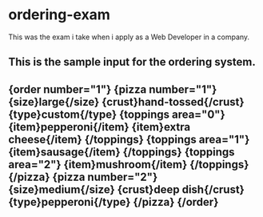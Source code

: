 # ordering-exam
This was the exam i take when i apply as a Web Developer in a company.

This is the sample input for the ordering system.
-------------------------------------------------------------------------------------
{order number="1"}
   	{pizza number="1"}
   		{size}large{/size}
   		{crust}hand-tossed{/crust}
   		{type}custom{/type}
   		{toppings area="0"}
   			{item}pepperoni{/item}
   			{item}extra cheese{/item}
   		{/toppings}
   		{toppings area="1"}
   			{item}sausage{/item}
   		{/toppings}
   		{toppings area="2"}
   			{item}mushroom{/item}
   		{/toppings}
   	{/pizza}
   	{pizza number="2"}
   		{size}medium{/size}
   		{crust}deep dish{/crust}
   		{type}pepperoni{/type}
   	{/pizza}
{/order}
------------------------------------------------------------------------------------
